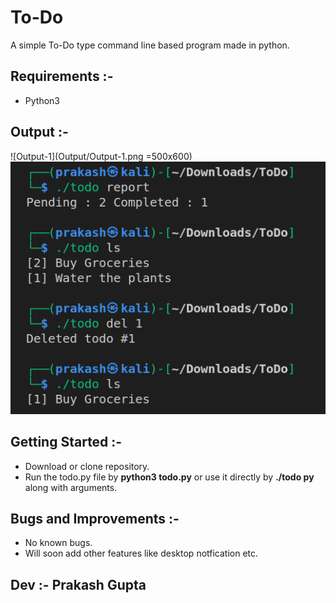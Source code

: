 # To-Do
A simple To-Do type command line based program made in python.


## Requirements :- 

- Python3


 ## Output :- 
   
   ![Output-1](Output/Output-1.png =500x600)
   ![Output-2](Output/Output-2.png)
   
   
## Getting Started :-

- Download or clone repository.
- Run the todo.py file by **python3 todo.py** or use it directly by **./todo py** along with arguments.


## Bugs and Improvements :-

- No known bugs.
- Will soon add other features like desktop notfication etc.


## Dev :- Prakash Gupta
